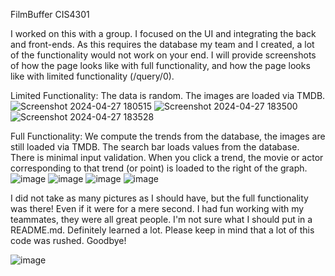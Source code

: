 FilmBuffer
CIS4301

I worked on this with a group. I focused on the UI and integrating the back and front-ends. As this requires the database my team and I created, a lot of the functionality would not work on your end. I will provide screenshots of how the page looks like with full functionality, and how the page looks like with limited functionality (/query/0).

Limited Functionality:
The data is random. The images are loaded via TMDB.
![Screenshot 2024-04-27 180515](https://github.com/LysandraBW/FilmBuffer/assets/81883243/4688fb49-01d8-4cec-888c-ad280017ee6d)
![Screenshot 2024-04-27 183500](https://github.com/LysandraBW/FilmBuffer/assets/81883243/a81aef40-0f9e-47cf-8c34-5b31a5ba9afe)
![Screenshot 2024-04-27 183528](https://github.com/LysandraBW/FilmBuffer/assets/81883243/e193fa96-f3da-4ea8-9ca0-6a3de69a487c)

Full Functionality:
We compute the trends from the database, the images are still loaded via TMDB. The search bar loads values from the database. There is minimal input validation. When you click a trend, the movie or actor corresponding to that trend (or point) is loaded to the right of the graph.
![image](https://github.com/LysandraBW/FilmBuffer/assets/81883243/dc7e63da-6505-4212-ac90-9e85090284bc)
![image](https://github.com/LysandraBW/FilmBuffer/assets/81883243/bd633ac9-956b-4401-981a-b300e517d45a)
![image](https://github.com/LysandraBW/FilmBuffer/assets/81883243/c7b377d9-42fa-4d05-b0a5-5eb164d6db7d)
![image](https://github.com/LysandraBW/FilmBuffer/assets/81883243/d7de1205-52f8-48f3-a6f1-1d499407d467)

I did not take as many pictures as I should have, but the full functionality was there! Even if it were for a mere second. I had fun working with my teammates, they were all great people. I'm not sure what I should put in a README.md. Definitely learned a lot. Please keep in mind that a lot of this code was rushed. Goodbye!

![image](https://github.com/LysandraBW/FilmBuffer/assets/81883243/7dbfb413-b265-4c19-8ba7-a467ff754836)


